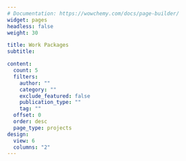 ```yaml
---
# Documentation: https://wowchemy.com/docs/page-builder/
widget: pages
headless: false
weight: 30

title: Work Packages
subtitle:

content:
  count: 5
  filters:
    author: ""
    category: ""
    exclude_featured: false
    publication_type: ""
    tag: ""
  offset: 0
  order: desc
  page_type: projects
design:
  view: 6
  columns: "2"
---
```

